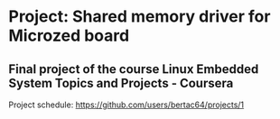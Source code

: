 # Project: Shared memory driver for Microzed board
Final project of the course Linux Embedded System Topics and Projects - Coursera
---
Project schedule: https://github.com/users/bertac64/projects/1
